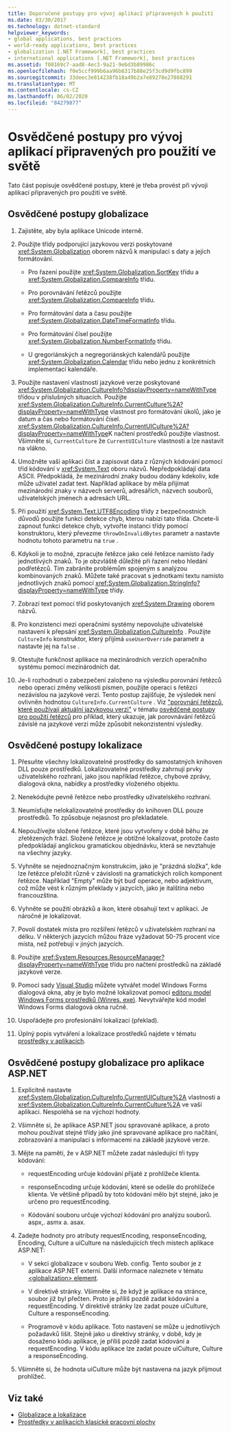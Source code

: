 ```yaml
---
title: Doporučené postupy pro vývoj aplikací připravených k použití
ms.date: 03/30/2017
ms.technology: dotnet-standard
helpviewer_keywords:
- global applications, best practices
- world-ready applications, best practices
- globalization [.NET Framework], best practices
- international applications [.NET Framework], best practices
ms.assetid: f08169c7-aad8-4ec3-9a21-9ebd3b89986c
ms.openlocfilehash: f0e5ccf999b6aa96b6317b88e25f3cd9d9fbc899
ms.sourcegitcommit: 33deec3e814238fb18a49b2a7e89278e27888291
ms.translationtype: MT
ms.contentlocale: cs-CZ
ms.lasthandoff: 06/02/2020
ms.locfileid: "84279877"
---
```

# <a name="best-practices-for-developing-world-ready-applications"></a>Osvědčené postupy pro vývoj aplikací připravených pro použití ve světě

Tato část popisuje osvědčené postupy, které je třeba provést při vývoji aplikací připravených pro použití ve světě.

## <a name="globalization-best-practices"></a>Osvědčené postupy globalizace

1. Zajistěte, aby byla aplikace Unicode interně.

2. Použijte třídy podporující jazykovou verzi poskytované <xref:System.Globalization> oborem názvů k manipulaci s daty a jejich formátování.

    - Pro řazení použijte <xref:System.Globalization.SortKey> třídu a <xref:System.Globalization.CompareInfo> třídu.

    - Pro porovnávání řetězců použijte <xref:System.Globalization.CompareInfo> třídu.

    - Pro formátování data a času použijte <xref:System.Globalization.DateTimeFormatInfo> třídu.

    - Pro formátování čísel použijte <xref:System.Globalization.NumberFormatInfo> třídu.

    - U gregoriánských a negregoriánských kalendářů použijte <xref:System.Globalization.Calendar> třídu nebo jednu z konkrétních implementací kalendáře.

3. Použijte nastavení vlastností jazykové verze poskytované <xref:System.Globalization.CultureInfo?displayProperty=nameWithType> třídou v příslušných situacích. Použijte <xref:System.Globalization.CultureInfo.CurrentCulture%2A?displayProperty=nameWithType> vlastnost pro formátování úkolů, jako je datum a čas nebo formátování čísel. <xref:System.Globalization.CultureInfo.CurrentUICulture%2A?displayProperty=nameWithType>K načtení prostředků použijte vlastnost. Všimněte si, `CurrentCulture` že `CurrentUICulture` vlastnosti a lze nastavit na vlákno.

4. Umožněte vaší aplikaci číst a zapisovat data z různých kódování pomocí tříd kódování v <xref:System.Text> oboru názvů. Nepředpokládají data ASCII. Předpokládá, že mezinárodní znaky budou dodány kdekoliv, kde může uživatel zadat text. Například aplikace by měla přijímat mezinárodní znaky v názvech serverů, adresářích, názvech souborů, uživatelských jménech a adresách URL.

5. Při použití <xref:System.Text.UTF8Encoding> třídy z bezpečnostních důvodů použijte funkci detekce chyb, kterou nabízí tato třída. Chcete-li zapnout funkci detekce chyb, vytvořte instanci třídy pomocí konstruktoru, který převezme `throwOnInvalidBytes` parametr a nastavte hodnotu tohoto parametru na `true` .

6. Kdykoli je to možné, zpracujte řetězce jako celé řetězce namísto řady jednotlivých znaků. To je obzvláště důležité při řazení nebo hledání podřetězců. Tím zabráníte problémům spojeným s analýzou kombinovaných znaků. Můžete také pracovat s jednotkami textu namísto jednotlivých znaků pomocí <xref:System.Globalization.StringInfo?displayProperty=nameWithType> třídy.

7. Zobrazí text pomocí tříd poskytovaných <xref:System.Drawing> oborem názvů.

8. Pro konzistenci mezi operačními systémy nepovolujte uživatelské nastavení k přepsání <xref:System.Globalization.CultureInfo> . Použijte `CultureInfo` konstruktor, který přijímá `useUserOverride` parametr a nastavte jej na `false` .

9. Otestujte funkčnost aplikace na mezinárodních verzích operačního systému pomocí mezinárodních dat.

10. Je-li rozhodnutí o zabezpečení založeno na výsledku porovnání řetězců nebo operaci změny velikosti písmen, použijte operaci s řetězci nezávislou na jazykové verzi. Tento postup zajišťuje, že výsledek není ovlivněn hodnotou `CultureInfo.CurrentCulture` . Viz ["porovnání řetězců, které používají aktuální jazykovou verzi"](../base-types/best-practices-strings.md#string-comparisons-that-use-the-current-culture) v tématu [osvědčené postupy pro použití řetězců](../base-types/best-practices-strings.md) pro příklad, který ukazuje, jak porovnávání řetězců závislé na jazykové verzi může způsobit nekonzistentní výsledky.

## <a name="localization-best-practices"></a>Osvědčené postupy lokalizace

1. Přesuňte všechny lokalizovatelné prostředky do samostatných knihoven DLL pouze prostředků. Lokalizovatelné prostředky zahrnují prvky uživatelského rozhraní, jako jsou například řetězce, chybové zprávy, dialogová okna, nabídky a prostředky vloženého objektu.

2. Nenekódujte pevně řetězce nebo prostředky uživatelského rozhraní.

3. Neumísťujte nelokalizovatelné prostředky do knihoven DLL pouze prostředků. To způsobuje nejasnost pro překladatele.

4. Nepoužívejte složené řetězce, které jsou vytvořeny v době běhu ze zřetězených frází. Složené řetězce je obtížné lokalizovat, protože často předpokládají anglickou gramatickou objednávku, která se nevztahuje na všechny jazyky.

5. Vyhněte se nejednoznačným konstrukcím, jako je "prázdná složka", kde lze řetězce přeložit různě v závislosti na gramatických rolích komponent řetězce. Například "Empty" může být buď operace, nebo adjektivum, což může vést k různým překlady v jazycích, jako je italština nebo francouzština.

6. Vyhněte se použití obrázků a ikon, které obsahují text v aplikaci. Je náročné je lokalizovat.

7. Povolí dostatek místa pro rozšíření řetězců v uživatelském rozhraní na délku. V některých jazycích můžou fráze vyžadovat 50-75 procent více místa, než potřebují v jiných jazycích.

8. Použijte <xref:System.Resources.ResourceManager?displayProperty=nameWithType> třídu pro načtení prostředků na základě jazykové verze.

9. Pomocí sady [Visual Studio](https://visualstudio.microsoft.com/vs/?utm_medium=microsoft&utm_source=docs.microsoft.com&utm_campaign=inline+link) můžete vytvářet model Windows Forms dialogová okna, aby je bylo možné lokalizovat pomocí [editoru model Windows Forms prostředků (Winres. exe)](../../framework/tools/winres-exe-windows-forms-resource-editor.md). Nevytvářejte kód model Windows Forms dialogová okna ručně.

10. Uspořádejte pro profesionální lokalizaci (překlad).

11. Úplný popis vytváření a lokalizace prostředků najdete v tématu [prostředky v aplikacích](../../framework/resources/index.md).

## <a name="globalization-best-practices-for-aspnet-applications"></a>Osvědčené postupy globalizace pro aplikace ASP.NET

1. Explicitně nastavte <xref:System.Globalization.CultureInfo.CurrentUICulture%2A> vlastnosti a <xref:System.Globalization.CultureInfo.CurrentCulture%2A> ve vaší aplikaci. Nespoléhá se na výchozí hodnoty.

2. Všimněte si, že aplikace ASP.NET jsou spravované aplikace, a proto mohou používat stejné třídy jako jiné spravované aplikace pro načítání, zobrazování a manipulaci s informacemi na základě jazykové verze.

3. Mějte na paměti, že v ASP.NET můžete zadat následující tři typy kódování:

    - requestEncoding určuje kódování přijaté z prohlížeče klienta.

    - responseEncoding určuje kódování, které se odešle do prohlížeče klienta. Ve většině případů by toto kódování mělo být stejné, jako je určeno pro requestEncoding.

    - Kódování souboru určuje výchozí kódování pro analýzu souborů. aspx,. asmx a. asax.

4. Zadejte hodnoty pro atributy requestEncoding, responseEncoding, Encoding, Culture a uiCulture na následujících třech místech aplikace ASP.NET:

    - V sekci globalizace v souboru Web. config. Tento soubor je z aplikace ASP.NET externí. Další informace naleznete v tématu [ \<globalization> element](https://docs.microsoft.com/previous-versions/dotnet/netframework-4.0/hy4kkhe0(v=vs.100)).

    - V direktivě stránky. Všimněte si, že když je aplikace na stránce, soubor již byl přečten. Proto je příliš pozdě zadat kódování a requestEncoding. V direktivě stránky lze zadat pouze uiCulture, Culture a responseEncoding.

    - Programově v kódu aplikace. Toto nastavení se může u jednotlivých požadavků lišit. Stejně jako u direktivy stránky, v době, kdy je dosaženo kódu aplikace, je příliš pozdě zadat kódování a requestEncoding. V kódu aplikace lze zadat pouze uiCulture, Culture a responseEncoding.

5. Všimněte si, že hodnota uiCulture může být nastavena na jazyk přijmout prohlížeč.

## <a name="see-also"></a>Viz také

- [Globalizace a lokalizace](index.md)
- [Prostředky v aplikacích klasické pracovní plochy](../../framework/resources/index.md)
